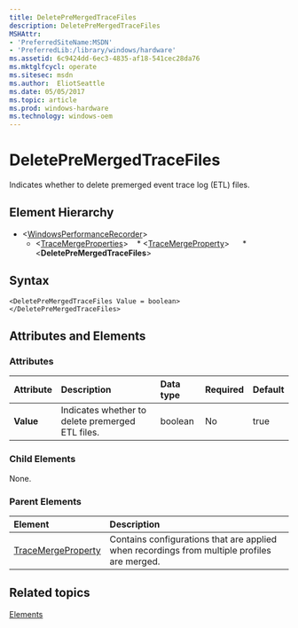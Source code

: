 ```yaml
---
title: DeletePreMergedTraceFiles
description: DeletePreMergedTraceFiles
MSHAttr:
- 'PreferredSiteName:MSDN'
- 'PreferredLib:/library/windows/hardware'
ms.assetid: 6c9424dd-6ec3-4835-af18-541cec28da76
ms.mktglfcycl: operate
ms.sitesec: msdn
ms.author:  EliotSeattle
ms.date: 05/05/2017
ms.topic: article
ms.prod: windows-hardware
ms.technology: windows-oem
---
```



# DeletePreMergedTraceFiles

Indicates whether to delete premerged event trace log (ETL) files.

## Element Hierarchy

* \<[WindowsPerformanceRecorder](windowsperformancerecorder.md)\>
  * \<[TraceMergeProperties](tracemergeproperties.md)\>
    * \<[TraceMergeProperty](tracemergeproperty.md)\>
      * \<**DeletePreMergedTraceFiles**\>


## Syntax

```
<DeletePreMergedTraceFiles Value = boolean>
</DeletePreMergedTraceFiles>
```


## Attributes and Elements


### Attributes

| Attribute | Description                                      | Data type | Required | Default |
|:----------|:-------------------------------------------------|:----------|:---------|:--------|
| **Value** | Indicates whether to delete premerged ETL files. | boolean   | No       | true    |


### Child Elements

None.


### Parent Elements

| Element                                     | Description                                                                                 |
|:--------------------------------------------|:--------------------------------------------------------------------------------------------|
| [TraceMergeProperty](tracemergeproperty.md) | Contains configurations that are applied when recordings from multiple profiles are merged. |


## Related topics

[Elements](elements.md)

